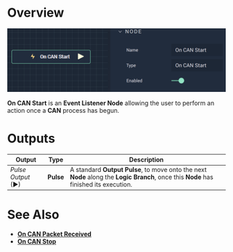 # Overview

![The On CAN Start Node.](../../../../.gitbook/assets/oncanstart.png)

**On CAN Start** is an **Event Listener Node** allowing the user to perform an action once a **CAN** process has begun.

# Outputs

|Output|Type|Description|
|---|---|---|
|*Pulse Output* (►)|**Pulse**|A standard **Output Pulse**, to move onto the next **Node** along the **Logic Branch**, once this **Node** has finished its execution.|

# See Also

* [**On CAN Packet Received**](oncanpacketreceived.md)
* [**On CAN Stop**](oncanstop.md)
